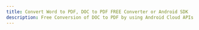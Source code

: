 ---title: Convert Word to PDF, DOC to PDF FREE Converter or Android SDKdescription: Free Conversion of DOC to PDF by using Android Cloud APIs & SDKs. Also Create, Edit & Render Microsoft Word & OpenOffice documents in the Cloud.---